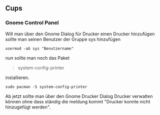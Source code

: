 ## Cups

### Gnome Control Panel

Will man über den Gnome Dialog für Drucker einen Drucker hinzufügen
sollte man seinen Benutzer der Gruppe sys hinzufügen

```
usermod -aG sys "Benutzername"
```

nun sollte man noch das Paket
> system-config-printer

installieren.

```
sudo pacman -S system-config-printer
```

Ab jetzt sollte man über den Gnome Drucker Dialog Drucker verwalten können
ohne dass ständig die meldung kommt "Drucker konnte nicht hinzugefügt werden".
